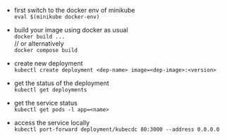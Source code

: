 - first switch to the docker env of minikube  
`eval $(minikube docker-env)`

- build your image using docker as usual  
`docker build ...`  
// or alternatively  
`docker compose build`

- create new deployment  
`kubectl create deployment <dep-name> image=<dep-image>:<version>`

- get the status of the deployment  
`kubectl get deployments`

- get the service status  
`kubectl get pods -l app=<name>`

- access the  service locally  
`kubectl port-forward deployment/kubecdc 80:3000 --address 0.0.0.0`
